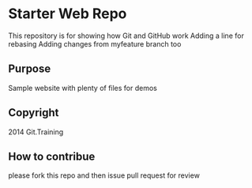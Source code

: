 # Starter Web Repo

This repository is for showing how Git and GitHub work
Adding a line for rebasing
Adding changes from myfeature branch too

## Purpose

Sample website with plenty of files for demos

## Copyright
2014 Git.Training

## How to contribue
please fork this repo and then issue pull request for review
